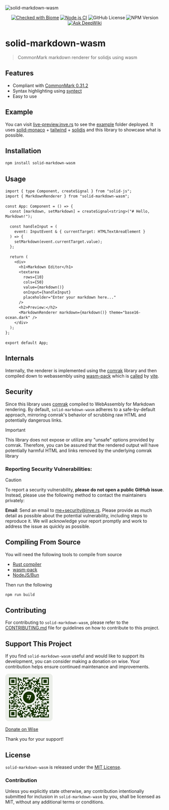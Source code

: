 ![solid-markdown-wasm](https://assets.solidjs.com/banner?type=solid-markdown-wasm&background=tiles&project=%20)

<p align="center">
	<a href="https://biomejs.dev"><img alt="Checked with Biome" src="https://img.shields.io/badge/Checked_with-Biome-60a5fa?style=flat&logo=biome"></a>
	<a href="https://github.com/zeon256/solid-markdown-wasm/actions/workflows/node.yml"><img alt="Node.js CI" src="https://github.com/zeon256/solid-markdown-wasm/actions/workflows/build-release.yml/badge.svg"></a>
	<img alt="GitHub License" src="https://img.shields.io/github/license/zeon256/solid-markdown-wasm">
	<img alt="NPM Version" src="https://img.shields.io/npm/v/solid-markdown-wasm">
	<a href="https://deepwiki.com/zeon256/solid-markdown-wasm"><img src="https://deepwiki.com/badge.svg" alt="Ask DeepWiki"></a>
</p>

# solid-markdown-wasm
> CommonMark markdown renderer for solidjs using wasm

## Features

- Compliant with [CommonMark 0.31.2](https://spec.commonmark.org/0.31.2/ "commonmark spec")
- Syntax highlighting using [syntect](https://github.com/trishume/syntect "syntect github")
- Easy to use

## Example
You can visit [live-preview.inve.rs](https://live-preview.inve.rs "live-preview") to see the [example](./example) folder deployed. It uses [solid-monaco](https://github.com/alxnddr/solid-monaco "solid-monaco") + [tailwind](https://tailwindcss.com/ "tailwindcss") + [solidjs](https://www.solidjs.com/ "solidjs") and this library to showcase what is possible.

## Installation

```bash
npm install solid-markdown-wasm
```

## Usage

```tsx
import { type Component, createSignal } from "solid-js";
import { MarkdownRenderer } from "solid-markdown-wasm";

const App: Component = () => {
  const [markdown, setMarkdown] = createSignal<string>("# Hello, Markdown!");

  const handleInput = (
    event: InputEvent & { currentTarget: HTMLTextAreaElement }
  ) => {
    setMarkdown(event.currentTarget.value);
  };

  return (
    <div>
      <h1>Markdown Editor</h1>
      <textarea
        rows={10}
        cols={50}
        value={markdown()}
        onInput={handleInput}
        placeholder="Enter your markdown here..."
      />
      <h2>Preview:</h2>
      <MarkdownRenderer markdown={markdown()} theme="base16-ocean.dark" />
    </div>
  );
};

export default App;
```

## Internals

Internally, the renderer is implemented using the [comrak](https://github.com/kivikakk/comrak "comrak github") library and then compiled down to webassembly using [wasm-pack](https://github.com/rustwasm/wasm-pack "wasm-pack github")
which is [called](./vite.config.ts) by [vite](https://vite.dev/ "vite website"). 

## Security

Since this library uses [comrak](https://github.com/kivikakk/comrak "comrak github") compiled to WebAssembly for Markdown rendering. By default, `solid-markdown-wasm` adheres to a safe-by-default approach, mirroring comrak's behavior of scrubbing raw HTML and potentially dangerous links.

> [!IMPORTANT]
> This library does not expose or utilize any "unsafe" options provided by comrak. Therefore, you can be assured that the rendered output will have potentially harmful HTML and links removed by the underlying comrak library

### Reporting Security Vulnerabilities:

> [!CAUTION]
> To report a security vulnerability, **please do not open a public GitHub issue**. Instead, please use the following method to contact the maintainers privately:

**Email**: Send an email to <me+security@inve.rs>.
Please provide as much detail as possible about the potential vulnerability, including steps to reproduce it. We will acknowledge your report promptly and work to address the issue as quickly as possible.

## Compiling From Source

You will need the following tools to compile from source
- [Rust compiler](https://www.rust-lang.org/ "rust compiler")
- [wasm-pack](https://github.com/rustwasm/wasm-pack "wasm-pack")
- [NodeJS/Bun](https://bun.sh/ "bun runtime")

Then run the following

```bash
npm run build
```

## Contributing

For contributing to `solid-markdown-wasm`, please refer to the [CONTRIBUTING.md](./CONTRIBUTING.md) file for guidelines on how to contribute to this project.

## Support This Project

If you find `solid-markdown-wasm` useful and would like to support its development, you can consider making a donation on wise. Your contribution helps ensure continued maintenance and improvements.

<img src="./@budisyahiddinb-wisetag.png" width="150">

[Donate on Wise](https://wise.com/pay/me/budisyahiddinb)

Thank you for your support!

## License
`solid-markdown-wasm` is released under the [MIT License](./LICENSE.md).

### Contribution
Unless you explicitly state otherwise, any contribution intentionally submitted for inclusion in `solid-markdown-wasm` by you, shall be licensed as MIT, without any additional terms or conditions.
